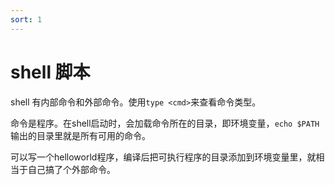 ```yaml
---
sort: 1
---
```

# shell 脚本


shell 有内部命令和外部命令。使用`type <cmd>`来查看命令类型。

命令是程序。在shell启动时，会加载命令所在的目录，即环境变量，`echo $PATH`输出的目录里就是所有可用的命令。

可以写一个helloworld程序，编译后把可执行程序的目录添加到环境变量里，就相当于自己搞了个外部命令。

